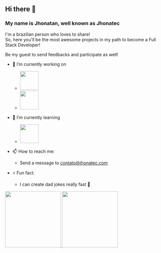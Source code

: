 ## Hi there 👋
### My name is Jhonatan, well known as Jhonatec

I'm a brazilian person who loves to share! <br/>
So, here you'll be the most awesome projects in my path to become a Full Stack Developer!

Be my guest to send feedbacks and participate as well!

- 🔭 I’m currently working on
  -  <img src="https://cdn.jsdelivr.net/gh/devicons/devicon/icons/react/react-original-wordmark.svg" width="60px" />
  -  <img src="https://cdn.jsdelivr.net/gh/devicons/devicon/icons/typescript/typescript-original.svg" width="60px" />
- 🌱 I’m currently learning
  -  <img src="https://cdn.jsdelivr.net/gh/devicons/devicon/icons/flutter/flutter-original.svg" width="60px" />

- 📫 How to reach me: 
  - Send a message to contato@jhonatec.com
- ⚡ Fun fact: 
  - I can create dad jokes really fast 🥷

<div>
<a href="https://github.com/jhonatec-dev">
<img height="180em" src="https://github-readme-stats.vercel.app/api/top-langs/?username=jhonatec-dev&layout=compact&langs_count=7&theme=github_dark"/>
<img height="180em" src="https://github-readme-stats.vercel.app/api?username=jhonatec-dev&show_icons=true&theme=github_dark&include_all_commits=true&count_private=true"/>
</div>
